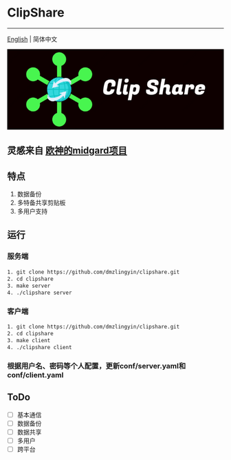 # ClipShare

---

[English](README.md) | 简体中文

![image clipshare](./docs/clipshare.png)

## 灵感来自 [欧神的midgard项目](https://github.com/changkun/midgard)

## 特点

1. 数据备份
2. 多特备共享剪贴板
3. 多用户支持

## 运行

### 服务端

```shell
1. git clone https://github.com/dmzlingyin/clipshare.git
2. cd clipshare
3. make server
4. ./clipshare server
```

### 客户端

```shell
1. git clone https://github.com/dmzlingyin/clipshare.git
2. cd clipshare
3. make client
4. ./clipshare client
```

### **根据用户名、密码等个人配置，更新conf/server.yaml和conf/client.yaml**

## ToDo

- [ ] 基本通信
- [ ] 数据备份
- [ ] 数据共享
- [ ] 多用户
- [ ] 跨平台
